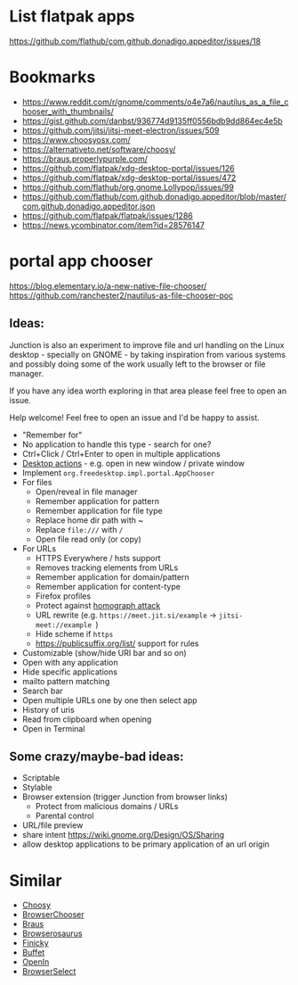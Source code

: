 # List flatpak apps

https://github.com/flathub/com.github.donadigo.appeditor/issues/18

# Bookmarks

- https://www.reddit.com/r/gnome/comments/o4e7a6/nautilus_as_a_file_chooser_with_thumbnails/
- https://gist.github.com/danbst/936774d9135ff0556bdb9dd864ec4e5b
- https://github.com/jitsi/jitsi-meet-electron/issues/509
- https://www.choosyosx.com/
- https://alternativeto.net/software/choosy/
- https://braus.properlypurple.com/
- https://github.com/flatpak/xdg-desktop-portal/issues/126
- https://github.com/flatpak/xdg-desktop-portal/issues/472
- https://github.com/flathub/org.gnome.Lollypop/issues/99
- https://github.com/flathub/com.github.donadigo.appeditor/blob/master/com.github.donadigo.appeditor.json
- https://github.com/flatpak/flatpak/issues/1286
- https://news.ycombinator.com/item?id=28576147

# portal app chooser

https://blog.elementary.io/a-new-native-file-chooser/
https://github.com/ranchester2/nautilus-as-file-chooser-poc

## Ideas:

Junction is also an experiment to improve file and url handling on the Linux desktop - specially on GNOME - by taking inspiration from various systems and possibly doing some of the work usually left to the browser or file manager.

If you have any idea worth exploring in that area please feel free to open an issue.

Help welcome! Feel free to open an issue and I'd be happy to assist.

- "Remember for"
- No application to handle this type - search for one?
- Ctrl+Click / Ctrl+Enter to open in multiple applications
- [Desktop actions](https://specifications.freedesktop.org/desktop-entry-spec/desktop-entry-spec-latest.html#extra-actions) - e.g. open in new window / private window
- Implement `org.freedesktop.impl.portal.AppChooser`
- For files
  - Open/reveal in file manager
  - Remember application for pattern
  - Remember application for file type
  - Replace home dir path with ~
  - Replace `file:///` with `/`
  - Open file read only (or copy)
- For URLs
  - HTTPS Everywhere / hsts support
  - Removes tracking elements from URLs
  - Remember application for domain/pattern
  - Remember application for content-type
  - Firefox profiles
  - Protect against [homograph attack](https://en.wikipedia.org/wiki/IDN_homograph_attack)
  - URL rewrite (e.g. `https://meet.jit.si/example` -> `jitsi-meet://example `)
  - Hide scheme if `https`
  - https://publicsuffix.org/list/ support for rules
- Customizable (show/hide URI bar and so on)
- Open with any application
- Hide specific applications
- mailto pattern matching
- Search bar
- Open multiple URLs one by one then select app
- History of uris
- Read from clipboard when opening
- Open in Terminal

## Some crazy/maybe-bad ideas:

- Scriptable
- Stylable
- Browser extension (trigger Junction from browser links)
  - Protect from malicious domains / URLs
  - Parental control
- URL/file preview
- share intent https://wiki.gnome.org/Design/OS/Sharing
- allow desktop applications to be primary application of an url origin

# Similar

- [Choosy](https://www.choosyosx.com/)
- [BrowserChooser](https://www.browserchooser2.com/)
- [Braus](https://github.com/properlypurple/braus)
- [Browserosaurus](https://github.com/will-stone/browserosaurus)
- [Finicky](https://github.com/johnste/finicky)
- [Buffet](https://apps.apple.com/us/app/buffet-browser-picker/id1048695921?mt=12)
- [OpenIn](https://loshadki.app/openin/)
- [BrowserSelect](https://github.com/zumoshi/BrowserSelect)
